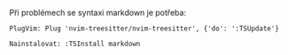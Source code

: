 Při problémech se syntaxi markdown je potřeba:

    PlugVim: Plug 'nvim-treesitter/nvim-treesitter', {'do': ':TSUpdate'}

    Nainstalovat: :TSInstall markdown
